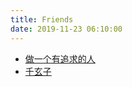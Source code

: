 ```yaml
---
title: Friends
date: 2019-11-23 06:10:00
---
```

- [做一个有追求的人](http://spaceack.com/)  
- [千玄子](https://zjuyk.gitlab.io)
